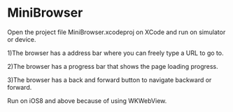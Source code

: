 # MiniBrowser

Open the project file MiniBrowser.xcodeproj on XCode and run on simulator or device.

1)The browser has a address bar where you can freely type a URL to go to.

2)The browser has a progress bar that shows the page loading progress.

3)The browser has a back and forward button to navigate backward or forward.

Run on iOS8 and above because of using WKWebView.


